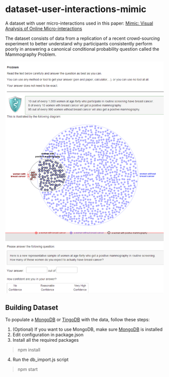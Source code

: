 dataset-user-interactions-mimic
===============================

A dataset with user micro-interactions used in this paper:
[Mimic: Visual Analysis of Online Micro-interactions](http://www.autodeskresearch.com/publications/mimic)

The dataset consists of data from a replication of a recent crowd-sourcing experiment to better understand why participants consistently perform poorly in answering a canonical conditional probability question called the Mammography Problem.

![Screenshot](https://github.com/sbreslav/dataset-user-interactions-mimic/raw/master/images/screenshot2.png)

## Building Dataset
To populate a [MongoDB](http://www.mongodb.org/) or [TingoDB](http://www.tingodb.com/) with the data, follow these steps:

1. (Optional) If you want to use MongoDB, make sure [MongoDB](http://www.mongodb.org/) is installed
2. Edit configuration in package.json
3. Install all the required packages
> npm install
4. Run the db_import.js script
> npm start